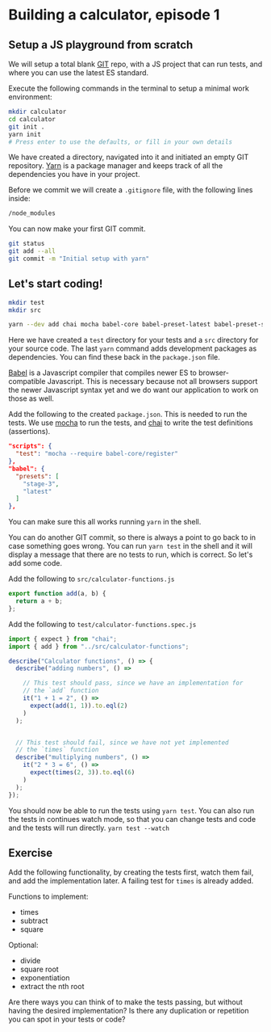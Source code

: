 # Building a calculator, episode 1

## Setup a JS playground from scratch

We will setup a total blank [GIT][git] repo, with a JS project that can run tests,
and where you can use the latest ES standard.

Execute the following commands in the terminal to setup a minimal work
environment:

```sh
mkdir calculator
cd calculator
git init .
yarn init
# Press enter to use the defaults, or fill in your own details
```

We have created a directory, navigated into it and initiated an empty GIT repository. [Yarn][yarn] is
a package manager and keeps track of all the dependencies you have in your project.

Before we commit we will create a `.gitignore` file, with the following lines inside:

```sh
/node_modules
```

You can now make your first GIT commit.
```sh
git status
git add --all
git commit -m "Initial setup with yarn"
```

## Let's start coding!

```sh
mkdir test
mkdir src

yarn --dev add chai mocha babel-core babel-preset-latest babel-preset-stage-3
```

Here we have created a `test` directory for your tests and a `src` directory for your source code.
The last `yarn` command adds development packages as dependencies. You can find these back in the
`package.json` file.

[Babel][babel] is a Javascript compiler that compiles newer ES to browser-compatible Javascript.
This is necessary because not all browsers support the newer Javascript syntax yet and we do want
our application to work on those as well.

Add the following to the created `package.json`. This is needed to
run the tests. We use [mocha][mocha] to run the tests, and
[chai][chai] to write the test definitions (assertions).

```json
"scripts": {
  "test": "mocha --require babel-core/register"
},
"babel": {
  "presets": [
    "stage-3",
    "latest"
  ]
},
```

You can make sure this all works running `yarn` in the shell.

You can do another GIT commit, so there is always a point to go back to in case something goes
wrong. You can run `yarn test` in the shell and it will display a message that there are no tests to
run, which is correct. So let's add some code.

Add the following to `src/calculator-functions.js`

```js
export function add(a, b) {
  return a + b;
};
```
Add the following to `test/calculator-functions.spec.js`

```js
import { expect } from "chai";
import { add } from "../src/calculator-functions";

describe("Calculator functions", () => {
  describe("adding numbers", () =>

    // This test should pass, since we have an implementation for
    // the `add` function
    it("1 + 1 = 2", () =>
      expect(add(1, 1)).to.eql(2)
    )
  );


  // This test should fail, since we have not yet implemented
  // the `times` function
  describe("multiplying numbers", () =>
    it("2 * 3 = 6", () =>
      expect(times(2, 3)).to.eql(6)
    )
  );
});
```

You should now be able to run the tests using `yarn test`. You can also run the tests in continues watch mode, so that you can change tests and code and the tests will run directly. `yarn test --watch`

## Exercise

Add the following functionality, by creating the tests first, watch them fail,
and add the implementation later. A failing test for `times` is already added.

Functions to implement:

- times
- subtract
- square

Optional:
- divide
- square root
- exponentiation
- extract the nth root

Are there ways you can think of to make the tests passing, but without having the
desired implementation? Is there any duplication or repetition you can spot in your tests or code?

[git]: https://git-scm.com/
[yarn]: https://yarnpkg.com/
[babel]: https://babeljs.io/
[chai]: http://chaijs.com/
[mocha]: https://mochajs.org/
